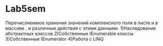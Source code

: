# Lab5sem
Перечисляеммое хранения значений комплексного поля в листе и в массиве , и различные действия с этими данными.
1)Наследование абстрактных классов
2)Собственные IEnumerable классы
3)Собственные IEnumerator
4)Работа с LINQ
